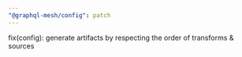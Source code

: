 ```yaml
---
"@graphql-mesh/config": patch
---
```


fix(config): generate artifacts by respecting the order of transforms & sources
